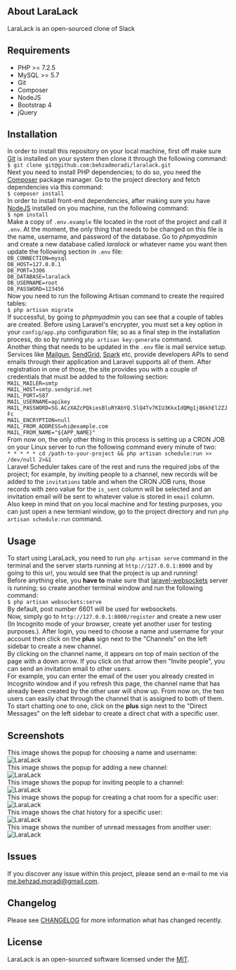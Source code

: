 ## About LaraLack
LaraLack is an open-sourced clone of Slack 

## Requirements
- PHP >= 7.2.5
- MySQL >= 5.7
- Git
- Composer
- NodeJS
- Bootstrap 4
- jQuery

## Installation
In order to install this repository on your local machine, first off make sure [Git](https://git-scm.com/downloads) is installed on your system then clone it through the following command:  
`$ git clone git@github.com:behzadmoradi/laralack.git`  
Next you need to install PHP dependencies; to do so, you need the [Composer](https://getcomposer.org/)  package manager. Go to the project directory and fetch dependencies via this command:  
`$ composer install`  
In order to install front-end dependencies, after making sure you have [NodeJS](https://nodejs.org/) installed on you machine, run the following command:  
`$ npm install`  
Make a copy of `.env.example` file located in the root of the project and call it `.env`. At the moment, the only thing that needs to be changed on this file is the name, username, and password of the database. Go to *phpmyadmin* and create a new database called *laralack* or whatever name you want then update the following section in `.env` file:  
`DB_CONNECTION=mysql`  
`DB_HOST=127.0.0.1`  
`DB_PORT=3306`  
`DB_DATABASE=laralack`  
`DB_USERNAME=root`  
`DB_PASSWORD=123456`  
Now you need to run the following Artisan command to create the required tables:  
`$ php artisan migrate`  
If successful, by going to *phpmyadmin* you can see that a couple of tables are created. Before using Laravel's encrypter, you must set a key option in your `config/app.php` configuration file; so as a final step in the installation process, do so by running `php artisan key:generate` command.  
Another thing that needs to be updated in the `.env` file is mail service setup. Services like [Mailgun](https://www.mailgun.com/), [SendGrid](https://sendgrid.com/), [Spark](https://sparkmailapp.com/) etc, provide developers APIs to send emails through their application and Laravel supports all of them. After registration in one of those, the site provides you with a couple of credentials that must be added to the following section:  
`MAIL_MAILER=smtp`  
`MAIL_HOST=smtp.sendgrid.net`  
`MAIL_PORT=587`  
`MAIL_USERNAME=apikey`  
`MAIL_PASSWORD=SG.ACzXAZcPQkiesBluRYAbYQ.5lQ4Tv7KIU3KkxIdQMg1j86khEl2ZJFc`  
`MAIL_ENCRYPTION=null`  
`MAIL_FROM_ADDRESS=hi@example.com`  
`MAIL_FROM_NAME="${APP_NAME}"`  
From now on, the only other thing in this process is setting up a CRON JOB on your Linux server to run the following command every minute of two:  
`* * * * * cd /path-to-your-project && php artisan schedule:run >> /dev/null 2>&1`  
Laravel Scheduler takes care of the rest and runs the required jobs of the project; for example, by inviting people to a channel, new records will be added to the `invitations` table and when the CRON JOB runs, those records with zero value for the `is_sent` column will be selected and an invitation email will be sent to whatever value is stored in `email` column.  
Also keep in mind that on you local machine and for testing purposes, you can just open a new termianl window, go to the project directory and run `php artisan schedule:run` command.  

## Usage
To start using LaraLack, you need to run `php artisan serve` command in the terminal and the server starts running at `http://127.0.0.1:8000` and by going to this url, you would see that the project is up and running!  
Before anything else, you **have to** make sure that [laravel-websockets](https://github.com/beyondcode/laravel-websockets) server is running; so create another terminal window and run the following command:  
`$ php artisan websockets:serve`  
By default, post number 6601 will be used for websockets.  
Now, simply go to `http://127.0.0.1:8000/register` and create a new user (In Incognito mode of your browser, create yet another user for testing purposes.). 
After login, you need to choose a name and username for your account then click on the **plus** sign next to the "Channels" on the left sidebar to create a new channel.  
By clicking on the channel name, it appears on top of main section of the page with a down arrow. If you click on that arrow then "Invite people", you can send an invitation email to other users.  
For example, you can enter the email of the user you already created in Incognito window and if you refresh this page, the channel name that has already been created by the other user will show up. From now on, the two users can easily chat through the channel that is assigned to both of them.  
To start chatting one to one, click on the **plus** sign next to the "Direct Messages" on the left sidebar to create a direct chat with a specific user.

## Screenshots 
This image shows the popup for choosing a name and username:  
![LaraLack](https://github.com/behzadmoradi/laralack/blob/master/public/img/guides/01.png?raw=true)  
This image shows the popup for adding a new channel:  
![LaraLack](https://github.com/behzadmoradi/laralack/blob/master/public/img/guides/02.png?raw=true)  
This image shows the popup for inviting people to a channel:  
![LaraLack](https://github.com/behzadmoradi/laralack/blob/master/public/img/guides/03.png?raw=true)  
This image shows the popup for creating a chat room for a specific user:  
![LaraLack](https://github.com/behzadmoradi/laralack/blob/master/public/img/guides/04.png?raw=true)  
This image shows the chat history for a specific user:  
![LaraLack](https://github.com/behzadmoradi/laralack/blob/master/public/img/guides/05.png?raw=true)  
This image shows the number of unread messages from another user:  
![LaraLack](https://github.com/behzadmoradi/laralack/blob/master/public/img/guides/06.png?raw=true)  

## Issues
If you discover any issue within this project, please send an e-mail to me via [me.behzad.moradi@gmail.com](mailto:me.behzad.moradi@gmail.com).

## Changelog
Please see [CHANGELOG](https://github.com/behzadmoradi/laralack/blob/master/CHANGELOG.md) for more information what has changed recently.

## License
LaraLack is an open-sourced software licensed under the [MIT](https://opensource.org/licenses/MIT).  
